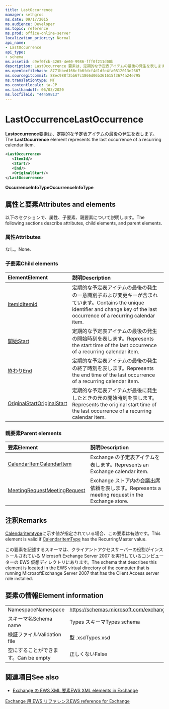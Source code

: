 ```yaml
---
title: LastOccurrence
manager: sethgros
ms.date: 09/17/2015
ms.audience: Developer
ms.topic: reference
ms.prod: office-online-server
localization_priority: Normal
api_name:
- LastOccurrence
api_type:
- schema
ms.assetid: c9ef0fcb-4265-4e60-9986-fff0f211d00b
description: LastOccurrence 要素は、定期的な予定表アイテムの最後の発生を表します。
ms.openlocfilehash: 8771bbed166cfb6fdcf4d1dfe4fa0812013e2667
ms.sourcegitcommit: 88ec988f2bb67c1866d06b361615f3674a24e795
ms.translationtype: MT
ms.contentlocale: ja-JP
ms.lasthandoff: 06/03/2020
ms.locfileid: "44459813"
---
```

# <a name="lastoccurrence"></a><span data-ttu-id="3a250-103">LastOccurrence</span><span class="sxs-lookup"><span data-stu-id="3a250-103">LastOccurrence</span></span>

<span data-ttu-id="3a250-104">**Lastoccurrence**要素は、定期的な予定表アイテムの最後の発生を表します。</span><span class="sxs-lookup"><span data-stu-id="3a250-104">The **LastOccurrence** element represents the last occurrence of a recurring calendar item.</span></span> 
  
```xml
<LastOccurrence>
   <ItemId/>
   <Start/>
   <End/>
   <OriginalStart/>
</LastOccurrence>
```

 <span data-ttu-id="3a250-105">**OccurrenceInfoType**</span><span class="sxs-lookup"><span data-stu-id="3a250-105">**OccurrenceInfoType**</span></span>
## <a name="attributes-and-elements"></a><span data-ttu-id="3a250-106">属性と要素</span><span class="sxs-lookup"><span data-stu-id="3a250-106">Attributes and elements</span></span>

<span data-ttu-id="3a250-107">以下のセクションで、属性、子要素、親要素について説明します。</span><span class="sxs-lookup"><span data-stu-id="3a250-107">The following sections describe attributes, child elements, and parent elements.</span></span>
  
### <a name="attributes"></a><span data-ttu-id="3a250-108">属性</span><span class="sxs-lookup"><span data-stu-id="3a250-108">Attributes</span></span>

<span data-ttu-id="3a250-109">なし。</span><span class="sxs-lookup"><span data-stu-id="3a250-109">None.</span></span>
  
### <a name="child-elements"></a><span data-ttu-id="3a250-110">子要素</span><span class="sxs-lookup"><span data-stu-id="3a250-110">Child elements</span></span>

|<span data-ttu-id="3a250-111">**Element**</span><span class="sxs-lookup"><span data-stu-id="3a250-111">**Element**</span></span>|<span data-ttu-id="3a250-112">**説明**</span><span class="sxs-lookup"><span data-stu-id="3a250-112">**Description**</span></span>|
|:-----|:-----|
|[<span data-ttu-id="3a250-113">ItemId</span><span class="sxs-lookup"><span data-stu-id="3a250-113">ItemId</span></span>](itemid.md) <br/> |<span data-ttu-id="3a250-114">定期的な予定表アイテムの最後の発生の一意識別子および変更キーが含まれています。</span><span class="sxs-lookup"><span data-stu-id="3a250-114">Contains the unique identifier and change key of the last occurrence of a recurring calendar item.</span></span>  <br/> |
|[<span data-ttu-id="3a250-115">開始</span><span class="sxs-lookup"><span data-stu-id="3a250-115">Start</span></span>](start.md) <br/> |<span data-ttu-id="3a250-116">定期的な予定表アイテムの最後の発生の開始時刻を表します。</span><span class="sxs-lookup"><span data-stu-id="3a250-116">Represents the start time of the last occurrence of a recurring calendar item.</span></span>  <br/> |
|[<span data-ttu-id="3a250-117">終わり</span><span class="sxs-lookup"><span data-stu-id="3a250-117">End </span></span>](end-ex15websvcsotherref.md) <br/> |<span data-ttu-id="3a250-118">定期的な予定表アイテムの最後の発生の終了時刻を表します。</span><span class="sxs-lookup"><span data-stu-id="3a250-118">Represents the end time of the last occurrence of a recurring calendar item.</span></span>  <br/> |
|[<span data-ttu-id="3a250-119">OriginalStart</span><span class="sxs-lookup"><span data-stu-id="3a250-119">OriginalStart</span></span>](originalstart.md) <br/> |<span data-ttu-id="3a250-120">定期的な予定表アイテムが最後に発生したときの元の開始時刻を表します。</span><span class="sxs-lookup"><span data-stu-id="3a250-120">Represents the original start time of the last occurrence of a recurring calendar item.</span></span>  <br/> |
   
### <a name="parent-elements"></a><span data-ttu-id="3a250-121">親要素</span><span class="sxs-lookup"><span data-stu-id="3a250-121">Parent elements</span></span>

|<span data-ttu-id="3a250-122">**要素**</span><span class="sxs-lookup"><span data-stu-id="3a250-122">**Element**</span></span>|<span data-ttu-id="3a250-123">**説明**</span><span class="sxs-lookup"><span data-stu-id="3a250-123">**Description**</span></span>|
|:-----|:-----|
|[<span data-ttu-id="3a250-124">CalendarItem</span><span class="sxs-lookup"><span data-stu-id="3a250-124">CalendarItem</span></span>](calendaritem.md) <br/> |<span data-ttu-id="3a250-125">Exchange の予定表アイテムを表します。</span><span class="sxs-lookup"><span data-stu-id="3a250-125">Represents an Exchange calendar item.</span></span>  <br/> |
|[<span data-ttu-id="3a250-126">MeetingRequest</span><span class="sxs-lookup"><span data-stu-id="3a250-126">MeetingRequest</span></span>](meetingrequest.md) <br/> |<span data-ttu-id="3a250-127">Exchange ストア内の会議出席依頼を表します。</span><span class="sxs-lookup"><span data-stu-id="3a250-127">Represents a meeting request in the Exchange store.</span></span>  <br/> |
   
## <a name="remarks"></a><span data-ttu-id="3a250-128">注釈</span><span class="sxs-lookup"><span data-stu-id="3a250-128">Remarks</span></span>

<span data-ttu-id="3a250-129">[Calendaritemtype](calendaritemtype.md)に示す値が指定されている場合、この要素は有効です。</span><span class="sxs-lookup"><span data-stu-id="3a250-129">This element is valid if [CalendarItemType](calendaritemtype.md) has the RecurringMaster value.</span></span> 
  
<span data-ttu-id="3a250-130">この要素を記述するスキーマは、クライアントアクセスサーバーの役割がインストールされている Microsoft Exchange Server 2007 を実行しているコンピューターの EWS 仮想ディレクトリにあります。</span><span class="sxs-lookup"><span data-stu-id="3a250-130">The schema that describes this element is located in the EWS virtual directory of the computer that is running MicrosoftExchange Server 2007 that has the Client Access server role installed.</span></span>
  
## <a name="element-information"></a><span data-ttu-id="3a250-131">要素の情報</span><span class="sxs-lookup"><span data-stu-id="3a250-131">Element information</span></span>

|||
|:-----|:-----|
|<span data-ttu-id="3a250-132">Namespace</span><span class="sxs-lookup"><span data-stu-id="3a250-132">Namespace</span></span>  <br/> |https://schemas.microsoft.com/exchange/services/2006/types  <br/> |
|<span data-ttu-id="3a250-133">スキーマ名</span><span class="sxs-lookup"><span data-stu-id="3a250-133">Schema name</span></span>  <br/> |<span data-ttu-id="3a250-134">Types スキーマ</span><span class="sxs-lookup"><span data-stu-id="3a250-134">Types schema</span></span>  <br/> |
|<span data-ttu-id="3a250-135">検証ファイル</span><span class="sxs-lookup"><span data-stu-id="3a250-135">Validation file</span></span>  <br/> |<span data-ttu-id="3a250-136">型 .xsd</span><span class="sxs-lookup"><span data-stu-id="3a250-136">Types.xsd</span></span>  <br/> |
|<span data-ttu-id="3a250-137">空にすることができます。</span><span class="sxs-lookup"><span data-stu-id="3a250-137">Can be empty</span></span>  <br/> |<span data-ttu-id="3a250-138">正しくない</span><span class="sxs-lookup"><span data-stu-id="3a250-138">False</span></span>  <br/> |
   
## <a name="see-also"></a><span data-ttu-id="3a250-139">関連項目</span><span class="sxs-lookup"><span data-stu-id="3a250-139">See also</span></span>



- [<span data-ttu-id="3a250-140">Exchange の EWS XML 要素</span><span class="sxs-lookup"><span data-stu-id="3a250-140">EWS XML elements in Exchange</span></span>](ews-xml-elements-in-exchange.md)
  
[<span data-ttu-id="3a250-141">Exchange 用 EWS リファレンス</span><span class="sxs-lookup"><span data-stu-id="3a250-141">EWS reference for Exchange</span></span>](ews-reference-for-exchange.md)

